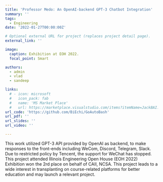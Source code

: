 ```yaml
---
title: 'Professor Medo: An OpenAI-backend GPT-3 Chatbot Integration'
summary: ''
tags:
  - Engineering
date: '2022-01-27T00:00:00Z'

# Optional external URL for project (replaces project detail page).
external_link: ''

image:
  caption: Exhibition at EOH 2022.
  focal_point: Smart

authors:
  - admin
  - vlad
  - sandeep

links:
  # - icon: microsoft
  #   icon_pack: fab
  #   name: 'MS Market Place'
  #   url: https://marketplace.visualstudio.com/items?itemName=JackBAI.at-t-i386-ia32-uiuc-ece391-highlighting
url_code: 'https://github.com/BiEchi/GoAutoBash'
url_pdf: ''
url_slides: ''
url_video: ''

---
```


This work utilized GPT-3 API provided by OpenAI as backend, to make responses to the front-ends including WeCom, Discord, Telegram, Slack. Due to restricted policy by Tencent, the support for WeChat has stopped. This project attended Illinois Engineering Open House (EOH 2022) Exhibition won the 2rd place on behalf of CAII, NCSA. This project leads to a wide interest in transplanting on course-related platforms for better education and may launch a relevant project.
